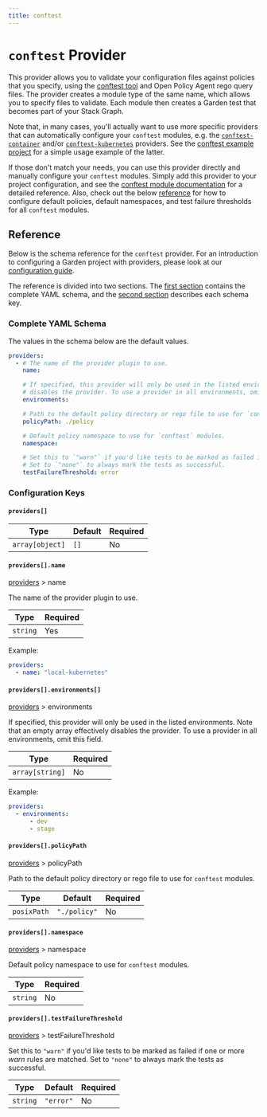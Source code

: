 ```yaml
---
title: conftest
---
```


# `conftest` Provider

This provider allows you to validate your configuration files against policies that you specify, using the
[conftest tool](https://github.com/instrumenta/conftest) and Open Policy Agent rego query files.
The provider creates a module type of the same name, which allows you to specify files to validate.
Each module then creates a Garden test that becomes part of your Stack Graph.

Note that, in many cases, you'll actually want to use more specific providers that can automatically configure your
`conftest` modules, e.g. the [`conftest-container`](https://docs.garden.io/providers/conftest-container) and/or
[`conftest-kubernetes`](https://docs.garden.io/providers/conftest-kubernetes) providers. See the
[conftest example project](https://github.com/garden-io/garden/tree/master/examples/conftest) for a simple usage
example of the latter.

If those don't match your needs, you can use this provider directly and manually configure your `conftest`
modules. Simply add this provider to your project configuration, and see the
[conftest module documentation](https://docs.garden.io/module-types/conftest) for a detailed reference. Also, check out the below
[reference](#reference) for how to configure default policies, default namespaces, and test failure thresholds for
all `conftest` modules.

## Reference

Below is the schema reference for the `conftest` provider. For an introduction to configuring a Garden project with providers, please look at our [configuration guide](../guides/configuration-files.md).

The reference is divided into two sections. The [first section](#complete-yaml-schema) contains the complete YAML schema, and the [second section](#configuration-keys) describes each schema key.

### Complete YAML Schema

The values in the schema below are the default values.

```yaml
providers:
  - # The name of the provider plugin to use.
    name:

    # If specified, this provider will only be used in the listed environments. Note that an empty array effectively
    # disables the provider. To use a provider in all environments, omit this field.
    environments:

    # Path to the default policy directory or rego file to use for `conftest` modules.
    policyPath: ./policy

    # Default policy namespace to use for `conftest` modules.
    namespace:

    # Set this to `"warn"` if you'd like tests to be marked as failed if one or more _warn_ rules are matched.
    # Set to `"none"` to always mark the tests as successful.
    testFailureThreshold: error
```
### Configuration Keys

#### `providers[]`

| Type            | Default | Required |
| --------------- | ------- | -------- |
| `array[object]` | `[]`    | No       |

#### `providers[].name`

[providers](#providers) > name

The name of the provider plugin to use.

| Type     | Required |
| -------- | -------- |
| `string` | Yes      |

Example:

```yaml
providers:
  - name: "local-kubernetes"
```

#### `providers[].environments[]`

[providers](#providers) > environments

If specified, this provider will only be used in the listed environments. Note that an empty array effectively disables the provider. To use a provider in all environments, omit this field.

| Type            | Required |
| --------------- | -------- |
| `array[string]` | No       |

Example:

```yaml
providers:
  - environments:
      - dev
      - stage
```

#### `providers[].policyPath`

[providers](#providers) > policyPath

Path to the default policy directory or rego file to use for `conftest` modules.

| Type        | Default      | Required |
| ----------- | ------------ | -------- |
| `posixPath` | `"./policy"` | No       |

#### `providers[].namespace`

[providers](#providers) > namespace

Default policy namespace to use for `conftest` modules.

| Type     | Required |
| -------- | -------- |
| `string` | No       |

#### `providers[].testFailureThreshold`

[providers](#providers) > testFailureThreshold

Set this to `"warn"` if you'd like tests to be marked as failed if one or more _warn_ rules are matched.
Set to `"none"` to always mark the tests as successful.

| Type     | Default   | Required |
| -------- | --------- | -------- |
| `string` | `"error"` | No       |


